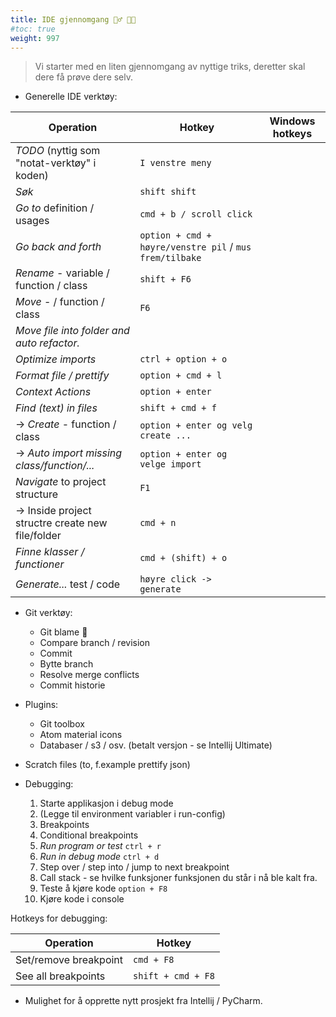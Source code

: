 ```yaml
---
title: IDE gjennomgang 🚶‍♂️ 👩‍🏫
#toc: true
weight: 997
---
```


> Vi starter med en liten gjennomgang av nyttige triks, deretter skal dere få prøve dere selv.

- Generelle IDE verktøy:

| Operation                                         | Hotkey                                                  | Windows hotkeys | 
|---------------------------------------------------|---------------------------------------------------------|-----------------|
| *TODO* (nyttig som "notat-verktøy" i koden)       | `I venstre meny`                                        |                 |
| *Søk*                                             | `shift shift`                                           |                 |
| *Go to* definition / usages                       | `cmd + b / scroll click`                                |                 |
| *Go back and forth*                               | `option + cmd + høyre/venstre pil` / `mus frem/tilbake` |                 |
| *Rename* - variable / function / class            | `shift + F6`                                            |                 |
| *Move* - / function / class                       | `F6`                                                    |                 |
| *Move file into folder and auto refactor.*        |                                                         |                 |
| *Optimize imports*                                | `ctrl + option + o`                                     |                 |
| *Format file / prettify*                          | `option + cmd + l`                                      |                 |
| *Context Actions*                                 | `option + enter`                                        |                 |
| *Find (text) in files*                            | `shift + cmd + f`                                       |                 |
| -> *Create* - function / class                    | `option + enter og velg create ...`                     |                 |
| -> *Auto import missing class/function/...*       | `option + enter og velge import`                        |                 |
| *Navigate* to project structure                   | `F1`                                                    |                 |
| -> Inside project structre create new file/folder | `cmd + n`                                               |                 |
| *Finne klasser / functioner*                      | `cmd + (shift) + o`                                     |                 |
| *Generate...* test / code                         | `høyre click -> generate `                              |                 |

- Git verktøy:
    - Git blame 🙈
    - Compare branch / revision
    - Commit
    - Bytte branch
    - Resolve merge conflicts
    - Commit historie 

- Plugins:
    - Git toolbox
    - Atom material icons
    - Databaser / s3 / osv. (betalt versjon - se Intellij Ultimate)

- Scratch files (to, f.example prettify json)

- Debugging:
    1. Starte applikasjon i debug mode
    2. (Legge til environment variabler i run-config)
    3. Breakpoints
    4. Conditional breakpoints
    5. *Run program or test* `ctrl + r`
    6. *Run in debug mode* `ctrl + d`
    7. Step over / step into / jump to next breakpoint
    8. Call stack - se hvilke funksjoner funksjonen du står i nå ble kalt fra.
    9. Teste å kjøre kode `option + F8`
    10. Kjøre kode i console

Hotkeys for debugging:

| Operation             | Hotkey             |
|-----------------------|--------------------|
| Set/remove breakpoint | `cmd + F8`         |
| See all breakpoints   | `shift + cmd + F8` |

- Mulighet for å opprette nytt prosjekt fra Intellij / PyCharm.
